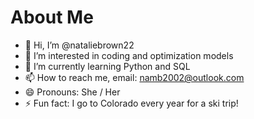 # About Me
- 👋 Hi, I’m @nataliebrown22
- 👀 I’m interested in coding and optimization models
- 🌱 I’m currently learning Python and SQL
- 📫 How to reach me, email: namb2002@outlook.com
- 😄 Pronouns: She / Her
- ⚡ Fun fact: I go to Colorado every year for a ski trip!

<!---
nataliebrown22/nataliebrown22 is a ✨ special ✨ repository because its `README.md` (this file) appears on your GitHub profile.
You can click the Preview link to take a look at your changes.
--->
